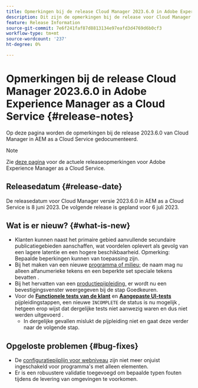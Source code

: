 ```yaml
---
title: Opmerkingen bij de release Cloud Manager 2023.6.0 in Adobe Experience Manager as a Cloud Service
description: Dit zijn de opmerkingen bij de release voor Cloud Manager 2023.6.0 in AEM as a Cloud Service.
feature: Release Information
source-git-commit: 7e6f241faf87d8813134e97eafd3d4769d6b0cf3
workflow-type: tm+mt
source-wordcount: '237'
ht-degree: 0%

---
```



# Opmerkingen bij de release Cloud Manager 2023.6.0 in Adobe Experience Manager as a Cloud Service {#release-notes}

Op deze pagina worden de opmerkingen bij de release 2023.6.0 van Cloud Manager in AEM as a Cloud Service gedocumenteerd.

>[!NOTE]
>
>Zie [deze pagina](/help/release-notes/release-notes-cloud/release-notes-current.md) voor de actuele releaseopmerkingen voor Adobe Experience Manager as a Cloud Service.

## Releasedatum {#release-date}

De releasedatum voor Cloud Manager versie 2023.6.0 in AEM as a Cloud Service is 8 juni 2023. De volgende release is gepland voor 6 juli 2023.

## Wat is er nieuw? {#what-is-new}

* Klanten kunnen naast het primaire gebied aanvullende secundaire publicatiegebieden aanschaffen, wat voordelen oplevert als gevolg van een lagere latentie en een hogere beschikbaarheid. Opmerking: Bepaalde beperkingen kunnen van toepassing zijn.
* Bij het maken van een nieuwe [programma of milieu;](/help/implementing/cloud-manager/getting-access-to-aem-in-cloud/program-types.md) de naam mag nu alleen alfanumerieke tekens en een beperkte set speciale tekens bevatten .
* Bij het hervatten van een [productiepijpleiding,](/help/implementing/cloud-manager/configuring-pipelines/configuring-production-pipelines.md) er wordt nu een bevestigingsvenster weergegeven bij de stap Goedkeuren.
* Voor de **[Functionele tests van de klant](/help/implementing/cloud-manager/functional-testing.md#custom-functional-testing)** en **[Aangepaste UI-tests](/help/implementing/cloud-manager/ui-testing.md)** pijpleidingstappen, een nieuwe `INCOMPLETE` de status is nu mogelijk , hetgeen erop wijst dat dergelijke tests niet aanwezig waren en dus niet werden uitgevoerd .
   * In dergelijke gevallen mislukt de pijpleiding niet en gaat deze verder naar de volgende stap.

## Opgeloste problemen {#bug-fixes}

* De [configuratiepijplijn voor webniveau](/help/implementing/cloud-manager/configuring-pipelines/introduction-ci-cd-pipelines.md#web-tier-config-pipelines) zijn niet meer onjuist ingeschakeld voor programma&#39;s met alleen elementen.
* Er is een robuustere validatie toegevoegd om bepaalde typen fouten tijdens de levering van omgevingen te voorkomen.
